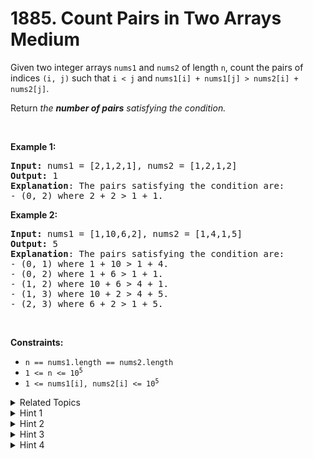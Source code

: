 
# 1885. Count Pairs in Two Arrays<br> Medium

<p>Given two integer arrays <code>nums1</code> and <code>nums2</code> of length <code>n</code>, count the pairs of indices <code>(i, j)</code> such that <code>i &lt; j</code> and <code>nums1[i] + nums1[j] &gt; nums2[i] + nums2[j]</code>.</p>

<p>Return <em>the <strong>number of pairs</strong> satisfying the condition.</em></p>

<p>&nbsp;</p>
<p><strong class="example">Example 1:</strong></p>

<pre>
<strong>Input:</strong> nums1 = [2,1,2,1], nums2 = [1,2,1,2]
<strong>Output:</strong> 1
<strong>Explanation</strong>: The pairs satisfying the condition are:
- (0, 2) where 2 + 2 &gt; 1 + 1.</pre>

<p><strong class="example">Example 2:</strong></p>

<pre>
<strong>Input:</strong> nums1 = [1,10,6,2], nums2 = [1,4,1,5]
<strong>Output:</strong> 5
<strong>Explanation</strong>: The pairs satisfying the condition are:
- (0, 1) where 1 + 10 &gt; 1 + 4.
- (0, 2) where 1 + 6 &gt; 1 + 1.
- (1, 2) where 10 + 6 &gt; 4 + 1.
- (1, 3) where 10 + 2 &gt; 4 + 5.
- (2, 3) where 6 + 2 &gt; 1 + 5.
</pre>

<p>&nbsp;</p>
<p><strong>Constraints:</strong></p>

<ul>
	<li><code>n == nums1.length == nums2.length</code></li>
	<li><code>1 &lt;= n &lt;= 10<sup>5</sup></code></li>
	<li><code>1 &lt;= nums1[i], nums2[i] &lt;= 10<sup>5</sup></code></li>
</ul>


<details>

<summary> Related Topics </summary>

-	`Array`
-	`Two Pointers`
-	`Binary Search`
-	`Sorting`

</details>


<details>
<summary> Hint 1 </summary>
We can write it as nums1[i] - nums2[i] > nums2[j] - nums1[j] instead of nums1[i] + nums1[j] > nums2[i] + nums2[j].
</details>

<details>
<summary> Hint 2 </summary>
Store nums1[idx] - nums2[idx] in a data structure.
</details>

<details>
<summary> Hint 3 </summary>
Store nums2[idx] - nums1[idx] in a different data structure.
</details>

<details>
<summary> Hint 4 </summary>
For each integer in the first data structure, count the number of the strictly smaller integers in the second data structure with a larger index in the original array.
</details>